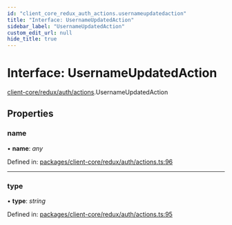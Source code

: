 ```yaml
---
id: "client_core_redux_auth_actions.usernameupdatedaction"
title: "Interface: UsernameUpdatedAction"
sidebar_label: "UsernameUpdatedAction"
custom_edit_url: null
hide_title: true
---
```


# Interface: UsernameUpdatedAction

[client-core/redux/auth/actions](../modules/client_core_redux_auth_actions.md).UsernameUpdatedAction

## Properties

### name

• **name**: *any*

Defined in: [packages/client-core/redux/auth/actions.ts:96](https://github.com/xr3ngine/xr3ngine/blob/9d253dc38/packages/client-core/redux/auth/actions.ts#L96)

___

### type

• **type**: *string*

Defined in: [packages/client-core/redux/auth/actions.ts:95](https://github.com/xr3ngine/xr3ngine/blob/9d253dc38/packages/client-core/redux/auth/actions.ts#L95)
